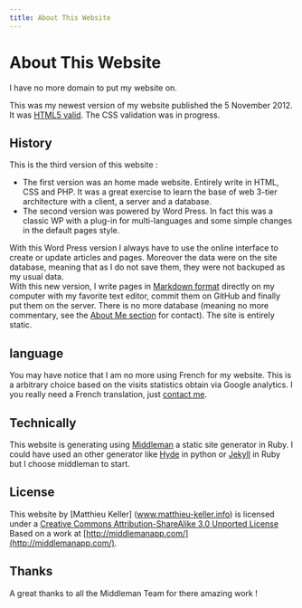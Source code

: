 ```yaml
---
title: About This Website
---
```


# About This Website

I have no more domain to put my website on.

This was my newest version of my website published the 5 November 2012. 
It was [HTML5 valid](http://validator.w3.org/check?uri=http%3A%2F%2Fwww.matthieu-keller.info%2F).
The CSS validation was in progress.

## History

This is the third version of this website :

* The first version was an home made website. Entirely write in HTML, CSS and PHP. It was a great exercise 
  to learn the base of web 3-tier architecture with a client, a server and a database.
* The second version was powered by Word Press. In fact this was a classic WP with a plug-in for 
  multi-languages and some simple changes in the default pages style.

With this Word Press version I always have to use the online interface to create or update articles and pages.
Moreover the data were on the site database, meaning that as I do not save them, they were not backuped as 
my usual data.      
With this new version, I write pages in [Markdown format](https://github.com/github/markup#readme) 
directly on my computer with my favorite text editor, commit them on GitHub and finally put them on the server.
There is no more database (meaning no more commentary, see the [About Me section](/about/me/#contact) for contact).
The site is entirely static.

## language

You may have notice that I am no more using French for my website.
This is a arbitrary choice based on the visits statistics obtain via Google analytics. 
I you really need a French translation, just [contact me](/about/me/#Contact).

## Technically

This website is generating using [Middleman](http://www.middlemanapp.com) a static site generator in Ruby.
I could have used an other generator like [Hyde](https://github.com/hyde/hyde) in python or 
[Jekyll](https://github.com/mojombo/jekyll) in Ruby but I choose middleman to start.

## License

This website by [Matthieu Keller] (www.matthieu-keller.info) is licensed under a
[Creative Commons Attribution-ShareAlike 3.0 Unported License](http://creativecommons.org/licenses/by-sa/3.0/deed.en_US)
Based on a work at [http://middlemanapp.com/](http://middlemanapp.com/).

## Thanks

A great thanks to all the Middleman Team for there amazing work !

